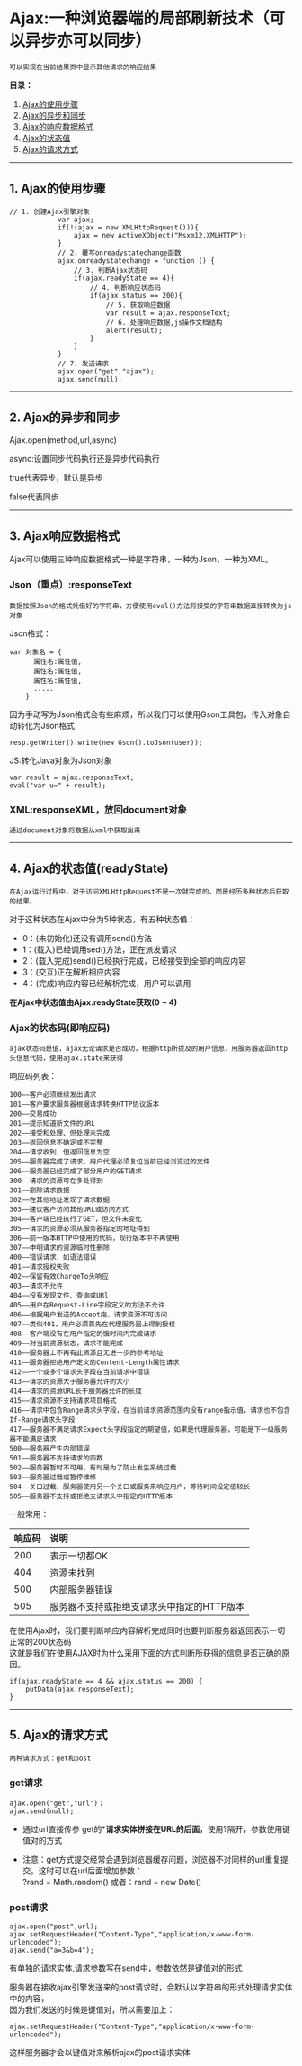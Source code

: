 # Ajax:一种浏览器端的局部刷新技术（可以异步亦可以同步）
    可以实现在当前结果页中显示其他请求的响应结果
    
**目录：**
1. [Ajax的使用步骤](##Ajax的使用步骤)
2. [Ajax的异步和同步](##Ajax的异步和同步)
3. [Ajax的响应数据格式](##Ajax的响应数据格式)
4. [Ajax的状态值](##Ajax的状态值)
5. [Ajax的请求方式](##Ajax的请求方式)

---    
## 1. Ajax的使用步骤

```
// 1. 创建Ajax引擎对象
            var ajax;
            if(!(ajax = new XMLHttpRequest())){
                ajax = new ActiveXObject("Msxm12.XMLHTTP");
            }
            // 2. 覆写onreadystatechange函数
            ajax.onreadystatechange = function () {
                // 3. 判断Ajax状态码
                if(ajax.readyState == 4){
                    // 4. 判断响应状态码
                    if(ajax.status == 200){
                        // 5. 获取响应数据
                        var result = ajax.responseText;
                        // 6. 处理响应数据,js操作文档结构
                        alert(result);
                    }
                }
            }
            // 7. 发送请求
            ajax.open("get","ajax");
            ajax.send(null);
```

---

## 2. Ajax的异步和同步

Ajax.open(method,url,async)

async:设置同步代码执行还是异步代码执行

true代表异步，默认是异步

false代表同步

---

## 3. Ajax响应数据格式

Ajax可以使用三种响应数据格式一种是字符串，一种为Json，一种为XML。

### Json（重点）:responseText
    数据按照Json的格式凭借好的字符串，方便使用eval()方法将接受的字符串数据直接转换为js对象
    
Json格式：
```
var 对象名 = {
      属性名:属性值,
      属性名:属性值,
      属性名:属性值,
      .....
    }
```

因为手动写为Json格式会有些麻烦，所以我们可以使用Gson工具包，传入对象自动转化为Json格式
```
resp.getWriter().write(new Gson().toJson(user));
```

JS:转化Java对象为Json对象
```
var result = ajax.responseText;
eval("var u=" + result);
```

### XML:responseXML，放回document对象
    通过document对象将数据从xml中获取出来
    
---

## 4. Ajax的状态值(readyState)
    在Ajax运行过程中，对于访问XMLHttpRequest不是一次就完成的，而是经历多种状态后获取的结果。
    
对于这种状态在Ajax中分为5种状态，有五种状态值：
- 0：(未初始化)还没有调用send()方法
- 1：(载入)已经调用sed()方法，正在派发请求
- 2：(载入完成)send()已经执行完成，已经接受到全部的响应内容
- 3：(交互)正在解析相应内容
- 4：(完成)响应内容已经解析完成，用户可以调用
   
**在Ajax中状态值由Ajax.readyState获取(0 ~ 4)**


### Ajax的状态码(即响应码)
    ajax状态码是值，ajax无论请求是否成功，根据http所提及的用户信息，用服务器返回http头信息代码，使用ajax.state来获得

响应码列表：
```
100——客户必须继续发出请求
101——客户要求服务器根据请求转换HTTP协议版本
200——交易成功
201——提示知道新文件的URL
202——接受和处理、但处理未完成
203——返回信息不确定或不完整
204——请求收到，但返回信息为空
205——服务器完成了请求，用户代理必须复位当前已经浏览过的文件
206——服务器已经完成了部分用户的GET请求
300——请求的资源可在多处得到
301——删除请求数据
302——在其他地址发现了请求数据
303——建议客户访问其他URL或访问方式
304——客户端已经执行了GET，但文件未变化
305——请求的资源必须从服务器指定的地址得到
306——前一版本HTTP中使用的代码，现行版本中不再使用
307——申明请求的资源临时性删除
400——错误请求，如语法错误
401——请求授权失败
402——保留有效ChargeTo头响应
403——请求不允许
404——没有发现文件、查询或URl
405——用户在Request-Line字段定义的方法不允许
406——根据用户发送的Accept拖，请求资源不可访问
407——类似401，用户必须首先在代理服务器上得到授权
408——客户端没有在用户指定的饿时间内完成请求
409——对当前资源状态，请求不能完成
410——服务器上不再有此资源且无进一步的参考地址
411——服务器拒绝用户定义的Content-Length属性请求
412——一个或多个请求头字段在当前请求中错误
413——请求的资源大于服务器允许的大小
414——请求的资源URL长于服务器允许的长度
415——请求资源不支持请求项目格式
416——请求中包含Range请求头字段，在当前请求资源范围内没有range指示值，请求也不包含If-Range请求头字段
417——服务器不满足请求Expect头字段指定的期望值，如果是代理服务器，可能是下一级服务器不能满足请求
500——服务器产生内部错误
501——服务器不支持请求的函数
502——服务器暂时不可用，有时是为了防止发生系统过载
503——服务器过载或暂停维修
504——关口过载，服务器使用另一个关口或服务来响应用户，等待时间设定值较长
505——服务器不支持或拒绝支请求头中指定的HTTP版本
```
一般常用：

响应码 | 说明
---|:--
200|表示一切都OK
404|资源未找到
500|内部服务器错误
505|服务器不支持或拒绝支请求头中指定的HTTP版本

在使用Ajax时，我们要判断响应内容解析完成同时也要判断服务器返回表示一切正常的200状态码</br>
这就是我们在使用AJAX时为什么采用下面的方式判断所获得的信息是否正确的原因。
```
if(ajax.readyState == 4 && ajax.status == 200) { 
    putData(ajax.responseText);
}
```
---

## 5. Ajax的请求方式
    两种请求方式：get和post
    
### get请求

```
ajax.open("get","url")；
ajax.send(null);
```

- 通过url直接传参
get的***请求实体拼接在URL的后面**，使用?隔开，参数使用键值对的方式

- 注意：get方式提交经常会遇到浏览器缓存问题，浏览器不对同样的url重复提交。这时可以在url后面增加参数：</br>
?rand = Math.random() 或者：rand = new Date()



### post请求

```
ajax.open("post",url);
ajax.setRequestHeader("Content-Type","application/x-www-form-urlencoded");
ajax.send("a=3&b=4");
```

有单独的请求实体,请求参数写在send中，参数依然是键值对的形式

服务器在接收ajax引擎发送来的post请求时，会默认以字符串的形式处理请求实体中的内容，</br>
因为我们发送的时候是键值对，所以需要加上：</br>
```
ajax.setRequestHeader("Content-Type","application/x-www-form-urlencoded");
```
这样服务器才会以键值对来解析ajax的post请求实体

